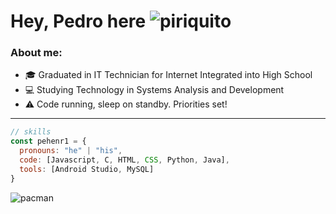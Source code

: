 # Hey, Pedro here ![piriquito](https://camo.githubusercontent.com/f53c0bfbaab03fb628447c8c37d2ea7d78f61528e1c8d14795d363f46e47f01f/68747470733a2f2f63756c746f667468657061727479706172726f742e636f6d2f706172726f74732f68642f737461626c65706172726f742e676966)

### About me:
- :mortar_board: Graduated in IT Technician for Internet Integrated into High School       
- :computer: Studying Technology in Systems Analysis and Development
- :warning: Code running, sleep on standby. Priorities set!
---
                                                                                                                         
```javascript
// skills
const pehenr1 = {
  pronouns: "he" | "his",
  code: [Javascript, C, HTML, CSS, Python, Java],
  tools: [Android Studio, MySQL]
}
```


![pacman](https://user-images.githubusercontent.com/74038190/212284158-e840e285-664b-44d7-b79b-e264b5e54825.gif)



